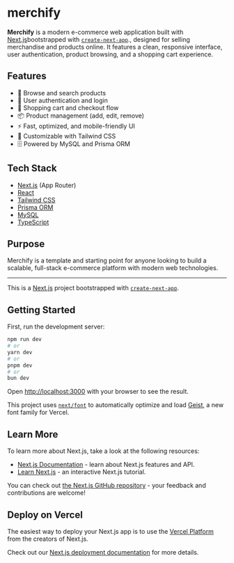 # merchify

**Merchify** is a modern e-commerce web application built with [Next.js](https://nextjs.org)bootstrapped with [`create-next-app`](https://nextjs.org/docs/app/api-reference/cli/create-next-app)., designed for selling merchandise and products online. It features a clean, responsive interface, user authentication, product browsing, and a shopping cart experience.

## Features

- 🛒 Browse and search products
- 🔐 User authentication and login
- 🧺 Shopping cart and checkout flow
- 📦 Product management (add, edit, remove)
- ⚡ Fast, optimized, and mobile-friendly UI
- 🎨 Customizable with Tailwind CSS
- 🗄️ Powered by MySQL and Prisma ORM

## Tech Stack

- [Next.js](https://nextjs.org) (App Router)
- [React](https://react.dev/)
- [Tailwind CSS](https://tailwindcss.com/)
- [Prisma ORM](https://www.prisma.io/)
- [MySQL](https://www.mysql.com/)
- [TypeScript](https://www.typescriptlang.org/)

## Purpose

Merchify is a template and starting point for anyone looking to build a scalable, full-stack e-commerce platform with modern web technologies.

---

This is a [Next.js](https://nextjs.org) project bootstrapped with [`create-next-app`](https://nextjs.org/docs/app/api-reference/cli/create-next-app).

## Getting Started

First, run the development server:

```bash
npm run dev
# or
yarn dev
# or
pnpm dev
# or
bun dev
```

Open [http://localhost:3000](http://localhost:3000) with your browser to see the result.


This project uses [`next/font`](https://nextjs.org/docs/app/building-your-application/optimizing/fonts) to automatically optimize and load [Geist](https://vercel.com/font), a new font family for Vercel.

## Learn More

To learn more about Next.js, take a look at the following resources:

- [Next.js Documentation](https://nextjs.org/docs) - learn about Next.js features and API.
- [Learn Next.js](https://nextjs.org/learn) - an interactive Next.js tutorial.

You can check out [the Next.js GitHub repository](https://github.com/vercel/next.js) - your feedback and contributions are welcome!

## Deploy on Vercel

The easiest way to deploy your Next.js app is to use the [Vercel Platform](https://vercel.com/new?utm_medium=default-template&filter=next.js&utm_source=create-next-app&utm_campaign=create-next-app-readme) from the creators of Next.js.

Check out our [Next.js deployment documentation](https://nextjs.org/docs/app/building-your-application/deploying) for more details.
